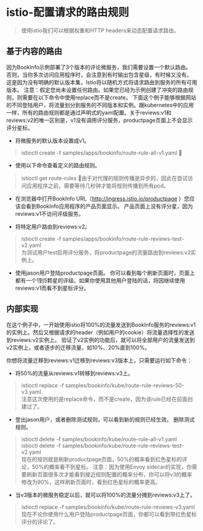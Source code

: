 # istio-配置请求的路由规则
> 使用istio我们可以根据权重和HTTP headers来动态配置请求路由。  

## 基于内容的路由
因为BookInfo示例部署了3个版本的评论微服务，我们需要设置一个默认路由。 否则，当你多次访问应用程序时，会注意到有时输出包含星级，有时候又没有。 这是因为没有明确的默认版本集，Istio将以随机方式将请求路由到服务的所有可用版本。
注意：假定您尚未设置任何路由。如果您已经为示例创建了冲突的路由规则，则需要在以下命令中使用replace而不是create。
下面这个例子能够根据网站的不同登陆用户，将流量划分到服务的不同版本和实例。跟kubernetes中的应用一样，所有的路由规则都是通过声明式的yaml配置。关于reviews:v1和reviews:v2的唯一区别是，v1没有调用评分服务，productpage页面上不会显示评分星标。

- 将微服务的默认版本设置成v1。
> istioctl create -f samples/apps/bookinfo/route-rule-all-v1.yaml

- 使用以下命令查看定义的路由规则。
> istioctl get route-rules
由于对代理的规则传播是异步的，因此在尝试访问应用程序之前，需要等待几秒钟才能将规则传播到所有pod。

- 在浏览器中打开BookInfo URL（http://ingress.istio.io/productpage ）您应该会看到BookInfo应用程序的产品页面显示。 产品页面上没有评分星，因为reviews:v1不访问评级服务。

- 将特定用户路由到reviews:v2。
> istioctl create -f samples/apps/bookinfo/route-rule-reviews-test-v2.yaml  
为测试用户test启用评分服务，将productpage的流量路由到reviews:v2实例上。

- 使用jason用户登陆productpage页面。
你可以看到每个刷新页面时，页面上都有一个1到5颗星的评级。如果你使用其他用户登陆的话，将因继续使用reviews:v1而看不到星标评分。

## 内部实现
在这个例子中，一开始使用istio将100%的流量发送到BookInfo服务的reviews:v1的实例上。然后又根据请求的header（例如用户的cookie）将流量选择性的发送到reviews:v2实例上。
验证了v2实例的功能后，就可以将全部用户的流量发送到v2实例上，或者逐步的迁移流量，如10%、20%直到100%。

你想将流量迁移到reviews:v1迁移到reviews:v3版本上，只需要运行如下命令：
- 将50%的流量从reviews:v1转移到reviews:v3上。
> istioctl replace -f samples/bookinfo/kube/route-rule-reviews-50-v3.yaml  
注意这次使用的是replace命令，而不是create，因为该rule已经在前面创建过了。

- 登出jason用户，或者删除测试规则，可以看到新的规则已经生效。
删除测试规则。
> istioctl delete -f samples/bookinfo/kube/route-rule-all-v1.yaml  
> istioctl delete -f samples/bookinfo/kube/route-rule-reviews-test-v2.yaml  
现在的规则就是刷新productpage页面，50%的概率看到红色星标的评论，50%的概率看不到星标。
注意：因为使用Envoy sidecar的实现，你需要刷新页面很多次才能看到接近规则配置的概率分布，你可以将v3的概率修改为90%，这样刷新页面时，看到红色星标的概率更高。

- 当v3版本的微服务稳定以后，就可以将100%的流量分摊到reviews:v3上了。
> istioctl replace -f samples/bookinfo/kube/route-rule-reviews-v3.yaml  
现在不论你使用什么用户登陆productpage页面，你都可以看到带红色星标评分的评论了。